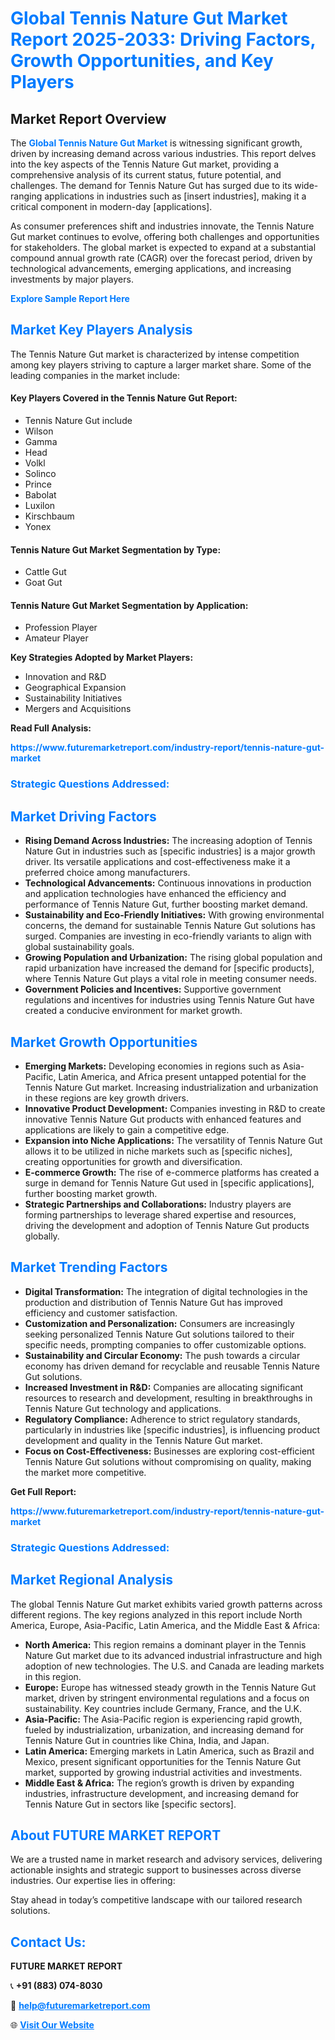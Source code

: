 <h1 style="color: #007BFF;">Global Tennis Nature Gut Market Report 2025-2033: Driving Factors, Growth Opportunities, and Key Players</h1>

<section id="overview">
<h2>Market Report Overview</h2>
<p>The <a href="https://www.futuremarketreport.com/industry-report/tennis-nature-gut-market" style="color: #007BFF; text-decoration: none;"><strong>Global Tennis Nature Gut Market</strong></a> is witnessing significant growth, driven by increasing demand across various industries. This report delves into the key aspects of the Tennis Nature Gut market, providing a comprehensive analysis of its current status, future potential, and challenges. The demand for Tennis Nature Gut has surged due to its wide-ranging applications in industries such as [insert industries], making it a critical component in modern-day [applications].</p>
<p>As consumer preferences shift and industries innovate, the Tennis Nature Gut market continues to evolve, offering both challenges and opportunities for stakeholders. The global market is expected to expand at a substantial compound annual growth rate (CAGR) over the forecast period, driven by technological advancements, emerging applications, and increasing investments by major players.</p>
</section>

<section id="overview">
<p><a href="https://www.futuremarketreport.com/request-sample/reportId=101303" style="color: #007BFF; text-decoration: none;"><strong>Explore Sample Report Here</strong></a></p>
</section>

<section id="key-players">
<h2 style="color: #007BFF;">Market Key Players Analysis</h2>
<p>The Tennis Nature Gut market is characterized by intense competition among key players striving to capture a larger market share. Some of the leading companies in the market include:</p>
<h4>Key Players Covered in the Tennis Nature Gut Report:</h4>
<ul><li>Tennis Nature Gut include</li><li>Wilson</li><li>Gamma</li><li>Head</li><li>Volkl</li><li>Solinco</li><li>Prince</li><li>Babolat</li><li>Luxilon</li><li>Kirschbaum</li><li>Yonex</li></ul>
<h4>Tennis Nature Gut Market Segmentation by Type:</h4>
<ul><li>Cattle Gut</li><li>Goat Gut</li></ul>

<h4>Tennis Nature Gut Market Segmentation by Application:</h4>
<ul><li>Profession Player</li><li>Amateur Player</li></ul>
<p><strong>Key Strategies Adopted by Market Players:</strong></p>
<ul>
<li>Innovation and R&D</li>
<li>Geographical Expansion</li>
<li>Sustainability Initiatives</li>
<li>Mergers and Acquisitions</li>
</ul>
</section>

<section>
<p><strong>Read Full Analysis: </strong></p><a href="https://www.futuremarketreport.com/industry-report/tennis-nature-gut-market" style="color: #007BFF; text-decoration: none;"><strong>https://www.futuremarketreport.com/industry-report/tennis-nature-gut-market</strong></a>
<h3 style="color: #007BFF;">Strategic Questions Addressed:</h3>
</section>

<section id="driving-factors">
<h2 style="color: #007BFF;">Market Driving Factors</h2>
<ul>
<li><strong>Rising Demand Across Industries:</strong> The increasing adoption of Tennis Nature Gut in industries such as [specific industries] is a major growth driver. Its versatile applications and cost-effectiveness make it a preferred choice among manufacturers.</li>
<li><strong>Technological Advancements:</strong> Continuous innovations in production and application technologies have enhanced the efficiency and performance of Tennis Nature Gut, further boosting market demand.</li>
<li><strong>Sustainability and Eco-Friendly Initiatives:</strong> With growing environmental concerns, the demand for sustainable Tennis Nature Gut solutions has surged. Companies are investing in eco-friendly variants to align with global sustainability goals.</li>
<li><strong>Growing Population and Urbanization:</strong> The rising global population and rapid urbanization have increased the demand for [specific products], where Tennis Nature Gut plays a vital role in meeting consumer needs.</li>
<li><strong>Government Policies and Incentives:</strong> Supportive government regulations and incentives for industries using Tennis Nature Gut have created a conducive environment for market growth.</li>
</ul>
</section>

<section id="growth-opportunities">
<h2 style="color: #007BFF;">Market Growth Opportunities</h2>
<ul>
<li><strong>Emerging Markets:</strong> Developing economies in regions such as Asia-Pacific, Latin America, and Africa present untapped potential for the Tennis Nature Gut market. Increasing industrialization and urbanization in these regions are key growth drivers.</li>
<li><strong>Innovative Product Development:</strong> Companies investing in R&D to create innovative Tennis Nature Gut products with enhanced features and applications are likely to gain a competitive edge.</li>
<li><strong>Expansion into Niche Applications:</strong> The versatility of Tennis Nature Gut allows it to be utilized in niche markets such as [specific niches], creating opportunities for growth and diversification.</li>
<li><strong>E-commerce Growth:</strong> The rise of e-commerce platforms has created a surge in demand for Tennis Nature Gut used in [specific applications], further boosting market growth.</li>
<li><strong>Strategic Partnerships and Collaborations:</strong> Industry players are forming partnerships to leverage shared expertise and resources, driving the development and adoption of Tennis Nature Gut products globally.</li>
</ul>
</section>

<section id="trending-factors">
<h2 style="color: #007BFF;">Market Trending Factors</h2>
<ul>
<li><strong>Digital Transformation:</strong> The integration of digital technologies in the production and distribution of Tennis Nature Gut has improved efficiency and customer satisfaction.</li>
<li><strong>Customization and Personalization:</strong> Consumers are increasingly seeking personalized Tennis Nature Gut solutions tailored to their specific needs, prompting companies to offer customizable options.</li>
<li><strong>Sustainability and Circular Economy:</strong> The push towards a circular economy has driven demand for recyclable and reusable Tennis Nature Gut solutions.</li>
<li><strong>Increased Investment in R&D:</strong> Companies are allocating significant resources to research and development, resulting in breakthroughs in Tennis Nature Gut technology and applications.</li>
<li><strong>Regulatory Compliance:</strong> Adherence to strict regulatory standards, particularly in industries like [specific industries], is influencing product development and quality in the Tennis Nature Gut market.</li>
<li><strong>Focus on Cost-Effectiveness:</strong> Businesses are exploring cost-efficient Tennis Nature Gut solutions without compromising on quality, making the market more competitive.</li>
</ul>
</section>

<section>
<p><strong>Get Full Report: </strong></p><a href="https://www.futuremarketreport.com/industry-report/tennis-nature-gut-market" style="color: #007BFF; text-decoration: none;"><strong>https://www.futuremarketreport.com/industry-report/tennis-nature-gut-market</strong></a>
<h3 style="color: #007BFF;">Strategic Questions Addressed:</h3>
</section>


<section id="regional-analysis">
<h2 style="color: #007BFF;">Market Regional Analysis</h2>
<p>The global Tennis Nature Gut market exhibits varied growth patterns across different regions. The key regions analyzed in this report include North America, Europe, Asia-Pacific, Latin America, and the Middle East & Africa:</p>
<ul>
<li><strong>North America:</strong> This region remains a dominant player in the Tennis Nature Gut market due to its advanced industrial infrastructure and high adoption of new technologies. The U.S. and Canada are leading markets in this region.</li>
<li><strong>Europe:</strong> Europe has witnessed steady growth in the Tennis Nature Gut market, driven by stringent environmental regulations and a focus on sustainability. Key countries include Germany, France, and the U.K.</li>
<li><strong>Asia-Pacific:</strong> The Asia-Pacific region is experiencing rapid growth, fueled by industrialization, urbanization, and increasing demand for Tennis Nature Gut in countries like China, India, and Japan.</li>
<li><strong>Latin America:</strong> Emerging markets in Latin America, such as Brazil and Mexico, present significant opportunities for the Tennis Nature Gut market, supported by growing industrial activities and investments.</li>
<li><strong>Middle East & Africa:</strong> The region’s growth is driven by expanding industries, infrastructure development, and increasing demand for Tennis Nature Gut in sectors like [specific sectors].</li>
</ul>
</section>

<footer>
<h2 style="color: #007BFF;">About FUTURE MARKET REPORT</h2>
<p>We are a trusted name in market research and advisory services, delivering actionable insights and strategic support to businesses across diverse industries. Our expertise lies in offering:</p>

<p>Stay ahead in today’s competitive landscape with our tailored research solutions.</p>

<h2 style="color: #007BFF;">Contact Us:</h2>
<p><strong>FUTURE MARKET REPORT</strong></p>
<p>📞 <strong>+91 (883) 074-8030</strong></p>
<p>📧 <strong><a href="mailto:help@futuremarketreport.com" style="color: #007BFF;">help@futuremarketreport.com</a></strong></p>
<p>🌐 <strong><a href="https://www.futuremarketreport.com/" style="color: #007BFF;">Visit Our Website</a></strong></p>
</footer>